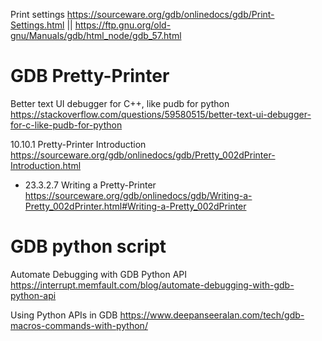 
Print settings https://sourceware.org/gdb/onlinedocs/gdb/Print-Settings.html || https://ftp.gnu.org/old-gnu/Manuals/gdb/html_node/gdb_57.html

# GDB Pretty-Printer

Better text UI debugger for C++, like pudb for python https://stackoverflow.com/questions/59580515/better-text-ui-debugger-for-c-like-pudb-for-python

10.10.1 Pretty-Printer Introduction https://sourceware.org/gdb/onlinedocs/gdb/Pretty_002dPrinter-Introduction.html
- 23.3.2.7 Writing a Pretty-Printer https://sourceware.org/gdb/onlinedocs/gdb/Writing-a-Pretty_002dPrinter.html#Writing-a-Pretty_002dPrinter

# GDB python script

Automate Debugging with GDB Python API https://interrupt.memfault.com/blog/automate-debugging-with-gdb-python-api

Using Python APIs in GDB https://www.deepanseeralan.com/tech/gdb-macros-commands-with-python/
